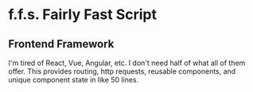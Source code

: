 # f.f.s. Fairly Fast Script

## Frontend Framework

I'm tired of React, Vue, Angular, etc. I don't need half of what all of them offer. This provides routing, http requests, reusable components, and unique component state in like 50 lines.
